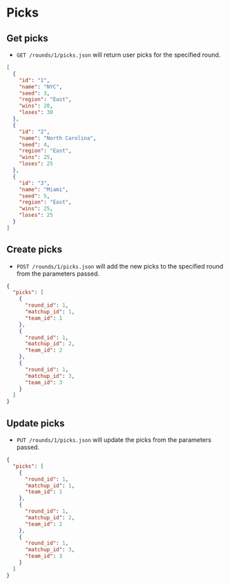 Picks
=====

Get picks
---------

* `GET /rounds/1/picks.json` will return user picks for the specified round.

```json
[
  {
    "id": "1",
    "name": "NYC",
    "seed": 3,
    "region": "East",
    "wins": 20,
    "loses": 30
  },
  {
    "id": "2",
    "name": "North Carolina",
    "seed": 4,
    "region": "East",
    "wins": 25,
    "loses": 25
  },
  {
    "id": "3",
    "name": "Miami",
    "seed": 5,
    "region": "East",
    "wins": 25,
    "loses": 25
  }
]
```

Create picks
------------

* `POST /rounds/1/picks.json` will add the new picks to the specified round from the parameters passed.

```json
{
  "picks": [
    {
      "round_id": 1,
      "matchup_id": 1,
      "team_id": 1
    },
    {
      "round_id": 1,
      "matchup_id": 2,
      "team_id": 2
    },
    {
      "round_id": 1,
      "matchup_id": 3,
      "team_id": 3
    }
  ]
}
```

Update picks
------------

* `PUT /rounds/1/picks.json` will update the picks from the parameters passed.

```json
{
  "picks": [
    {
      "round_id": 1,
      "matchup_id": 1,
      "team_id": 1
    },
    {
      "round_id": 1,
      "matchup_id": 2,
      "team_id": 2
    },
    {
      "round_id": 1,
      "matchup_id": 3,
      "team_id": 3
    }
  ]
}

```
